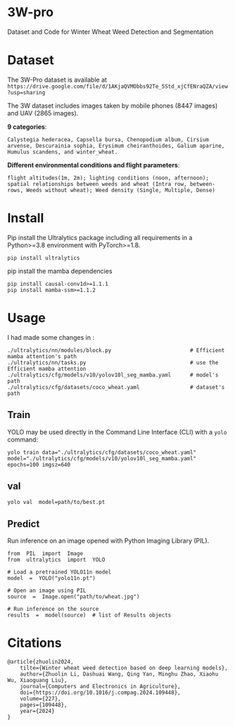 # 3W-pro

Dataset and Code for Winter Wheat Weed Detection and Segmentation

# Dataset

The 3W-Pro dataset is available at `https://drive.google.com/file/d/1AKjaQVMObbs92Te_5Std_xjCfENraQZA/view?usp=sharing`

The 3W dataset includes images taken by mobile phones (8447 images) and UAV (2865 images). 

**9 categories**: 

    Calystegia hederacea, Capsella bursa, Chenopodium album, Cirsium arvense, Descurainia sophia, Erysimum cheiranthoides, Galium aparine, Humulus scandens, and winter_wheat.

**Different environmental conditions and flight parameters**: 

    flight altitudes(1m, 2m); lighting conditions (noon, afternoon); spatial relationships between weeds and wheat (Intra row, between-rows, Weeds without wheat); Weed density (Single, Multiple, Dense)

# Install

Pip install the Ultralytics package including all requirements in a Python>=3.8 environment with PyTorch>=1.8.

    pip install ultralytics
 pip install the mamba dependencies
 
    pip install causal-conv1d>=1.1.1
    pip install mamba-ssm>=1.1.2

# Usage
I had made some changes in :

    ./ultralytics/nn/modules/block.py                         # Efficient mamba attention's path
    ./ultralytics/nn/tasks.py                                 # use the Efficient mamba attention
    ./ultralytics/cfg/models/v10/yolov10l_seg_mamba.yaml      # model's path
    ./ultralytics/cfg/datasets/coco_wheat.yaml                # dataset's path
    
    

## Train

YOLO may be used directly in the Command Line Interface (CLI) with a `yolo` command:

    yolo train data="./ultralytics/cfg/datasets/coco_wheat.yaml" model="./ultralytics/cfg/models/v10/yolov10l_seg_mamba.yaml" epochs=100 imgsz=640
    
## val

    yolo val  model=path/to/best.pt
    
## Predict
Run inference on an image opened with Python Imaging Library (PIL).

    from  PIL  import  Image  
    from  ultralytics  import  YOLO
    
    # Load a pretrained YOLO11n model 
    model  =  YOLO("yolo11n.pt")
     
    # Open an image using PIL  
    source  =  Image.open("path/to/wheat.jpg")
      
    # Run inference on the source  
    results  =  model(source)  # list of Results objects 
# Citations
    @article{zhuolin2024,
        tilte={Winter wheat weed detection based on deep learning models},
        author={Zhuolin Li, Dashuai Wang, Qing Yan, Minghu Zhao, Xiaohu Wu, Xiaoguang Liu},
        journal={Computers and Electronics in Agriculture},
        doi={https://doi.org/10.1016/j.compag.2024.109448},
        volume={227},
        pages={109448},
        year={2024}
    }  
     
